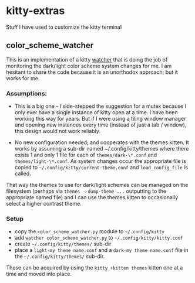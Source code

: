 # kitty-extras
Stuff I have used to customize the kitty terminal


## color_scheme_watcher

This is an implementation of a kitty [watcher](https://sw.kovidgoyal.net/kitty/launch/#watchers) that is doing the job of monitoring the dark/light color scheme system changes for me. I am hesitant to share the code because it is an unorthodox approach; but it works for me.

### Assumptions:

- This is a big one - I side-stepped the suggestion for a mutex because I only ever have a single instance of kitty open at a time. I have been working this way for years. But if I were using a tiling window manager and opening new instances every time (instead of just a tab / window), this design would not work reliably.

- No new configuration needed; and cooperates with the themes kitten. It works by assuming a sub-dir named ~/.config/kitty/themes where there exists 1 and only 1 file for each of `themes/dark-\*.conf` and `themes/light-\*.conf`. As system changes occur the appropriate file is copied to `~/.config/kitty/current-theme.conf` and `load_config_file` is called.

That way the themes to use for dark/light schemes can be managed on the filesystem (perhaps via `themes --dump-theme ...` outputting to the appropriate named file) and I can use the themes kitten to occasionally select a higher contrast theme.

### Setup

- copy the `color_scheme_watcher.py` module to `~/.config/kitty`
- add `watcher color_scheme_watcher.py` to `~/.config/kitty/kitty.conf`
- create `~/.config/kitty/themes/` sub-dir
- place a `light-my theme name.conf` and a `dark-my theme name.conf` file in the `~/.config/kitty/themes/` sub-dir.

These can be acquired by using the `kitty +kitten themes` kitten one at a time and moved into place.
